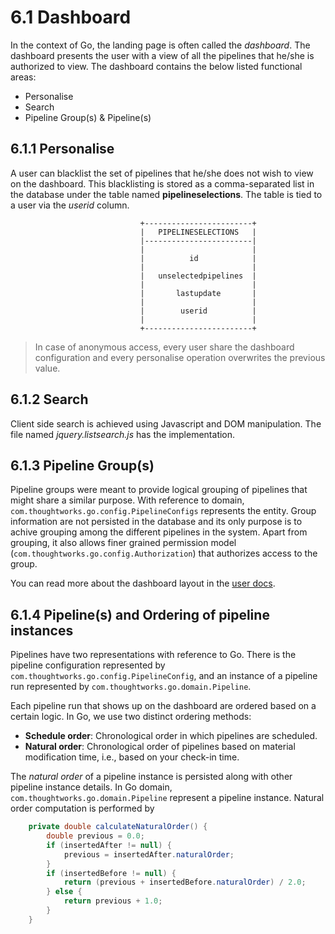 # 6.1 Dashboard

In the context of Go, the landing page is often called the *dashboard*. The dashboard presents the user with a view of all the pipelines that he/she is authorized to view. The dashboard contains the below listed functional areas:

- Personalise
- Search
- Pipeline Group(s) & Pipeline(s)

## 6.1.1 Personalise

A user can blacklist the set of pipelines that he/she does not wish to view on the dashboard. This blacklisting is stored as a comma-separated list in the database under the table named **pipelineselections**. The table is tied to a user via the *userid* column.

```
                             +------------------------+
                             |   PIPELINESELECTIONS   |
                             |------------------------|
                             |                        |
                             |          id            |
                             |                        |
                             |   unselectedpipelines  |
                             |                        |
                             |       lastupdate       |
                             |                        |
                             |        userid          |
                             |                        |
                             +------------------------+
```

> In case of anonymous access, every user share the dashboard configuration and every personalise operation overwrites the previous value.

## 6.1.2 Search

Client side search is achieved using Javascript and DOM manipulation. The file named *jquery.listsearch.js* has the implementation.

## 6.1.3 Pipeline Group(s)

Pipeline groups were meant to provide logical grouping of pipelines that might share a similar purpose. With reference to domain, ```com.thoughtworks.go.config.PipelineConfigs``` represents the entity. Group information are not persisted in the database and its only purpose is to achive grouping among the different pipelines in the system. Apart from grouping, it also allows finer grained permission model (```com.thoughtworks.go.config.Authorization```) that authorizes access to the group.

You can read more about the dashboard layout in the [user docs](http://www.thoughtworks.com/products/docs/go/current/help/Pipelines_Dashboard_page.html).

## 6.1.4 Pipeline(s) and Ordering of pipeline instances

Pipelines have two representations with reference to Go. There is the pipeline configuration represented by  ```com.thoughtworks.go.config.PipelineConfig```, and an instance of a pipeline run represented by  ```com.thoughtworks.go.domain.Pipeline```.

Each pipeline run that shows up on the dashboard are ordered based on a certain logic. In Go, we use two distinct ordering methods:

- **Schedule order**: Chronological order in which pipelines are scheduled.
- **Natural order**: Chronological order of pipelines based on material modification time, i.e., based on your check-in time.

The *natural order* of a pipeline instance is persisted along with other pipeline instance details. In Go domain, ```com.thoughtworks.go.domain.Pipeline``` represent a pipeline instance. Natural order computation is performed by

```java
    private double calculateNaturalOrder() {
        double previous = 0.0;
        if (insertedAfter != null) {
            previous = insertedAfter.naturalOrder;
        }
        if (insertedBefore != null) {
            return (previous + insertedBefore.naturalOrder) / 2.0;
        } else {
            return previous + 1.0;
        }
    }
```